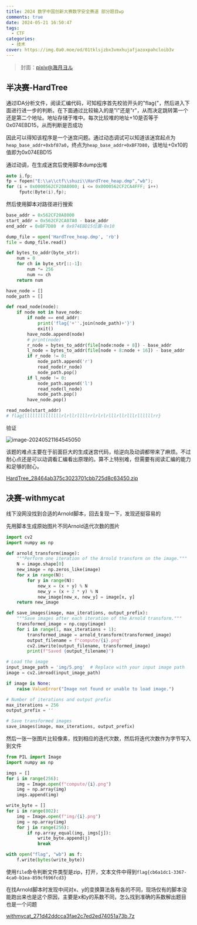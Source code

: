 ```yaml
---
title: 2024 数字中国创新大赛数字安全赛道 部分题目wp
comments: true
date: 2024-05-21 16:50:47
tags:
  - CTF
categories:
  - 技术
cover: https://img.0a0.moe/od/01tklsjzbx3vmxhujafjazoxpahcloib3v
---
```


> 封面：[pixiv@海月ヨル](https://www.pixiv.net/artworks/118919349)

## 半决赛-HardTree

通过IDA分析文件，阅读汇编代码，可知程序首先校验开头的"flag{"，然后进入下面进行进一步的判断。在下面通过比较输入的是"l"还是"r"，从而决定跳转第一个还是第二个地址。地址存储于堆中。每次比较堆的地址+10是否等于0x074EBD15，从而判断是否成功

因此可以得知该程序是一个迷宫问题。通过动态调试可以知道该迷宫起点为`heap_base_addr+0xbf87a0`，终点为`heap_base_addr+0xBF7D80`，该地址+0x10的值即为0x074EBD15

通过动调，在生成迷宫后使用脚本dump出堆

```c
auto i,fp;
fp = fopen("E:\\a\\ctf\\shuzi\\HardTree_heap.dmp","wb");
for (i = 0x0000562CF20A8000; i <= 0x0000562CF2CA4FFF; i++)
     fputc(Byte(i),fp);
```

然后使用脚本对路径进行搜索

```python
base_addr = 0x562CF20A8000
start_addr = 0x562CF2CA07A0 - base_addr
end_addr = 0xBF7D80  # 0x074EBD15位置-0x10

dump_file = open('HardTree_heap.dmp', 'rb')
file = dump_file.read()

def bytes_to_addr(byte_str):
    num = 0
    for ch in byte_str[::-1]:
        num *= 256
        num += ch
    return num

have_node = []
node_path = []

def read_node(node):
    if node not in have_node:
        if node == end_addr:
            print('flag{'+''.join(node_path)+'}')
            exit()
        have_node.append(node)
        # print(node)
        r_node = bytes_to_addr(file[node:node + 8]) - base_addr
        l_node = bytes_to_addr(file[node + 8:node + 16]) - base_addr
        if r_node != 0:
            node_path.append('r')
            read_node(r_node)
            node_path.pop()
        if l_node != 0:
            node_path.append('l')
            read_node(l_node)
            node_path.pop()
        have_node.pop()

read_node(start_addr)
# flag{llllllllllllllrlrllrllllrrlrlrlrlllrllrlllrllllllrr}
```

验证

![image-20240521164545050](https://img.0a0.moe/od/01tklsjzapjmr2pg5qgzhley23xklarv3d)

该题的难点主要在于前面巨大的生成迷宫代码，给逆向及动调都带来了麻烦。不过耐心点还是可以动调看汇编看出原理的。算不上特别难，但需要有阅读汇编的能力和足够的耐心。

[HardTree_28464ab375c3023701cbb725d8c63450.zip](https://shamiko-my.sharepoint.com/:u:/g/personal/m_yuru_pro/EVucLgnx63ROiw4Hi4qW6d8B7H6b_9Dpz5vR6uPiciX3fA?e=ftkATR)

## 决赛-withmycat

线下没网没找到合适的Arnold脚本，回去复现一下，发现还挺容易的

先用脚本生成原始图片不同Arnold迭代次数的图片

```python
import cv2
import numpy as np

def arnold_transform(image):
    """Perform one iteration of the Arnold transform on the image."""
    N = image.shape[0]
    new_image = np.zeros_like(image)
    for x in range(N):
        for y in range(N):
            new_x = (x + y) % N
            new_y = (x + 2 * y) % N
            new_image[new_x, new_y] = image[x, y]
    return new_image

def save_images(image, max_iterations, output_prefix):
    """Save images after each iteration of the Arnold transform."""
    transformed_image = np.copy(image)
    for i in range(1, max_iterations + 1):
        transformed_image = arnold_transform(transformed_image)
        output_filename = f"compute/{i}.png"
        cv2.imwrite(output_filename, transformed_image)
        print(f"Saved {output_filename}")

# Load the image
input_image_path = 'img/5.png'  # Replace with your input image path
image = cv2.imread(input_image_path)

if image is None:
    raise ValueError("Image not found or unable to load image.")

# Number of iterations and output prefix
max_iterations = 256
output_prefix = ''

# Save transformed images
save_images(image, max_iterations, output_prefix)
```

然后一张一张图片比较像素，找到相应的迭代次数，然后将迭代次数作为字节写入到文件

```python
from PIL import Image
import numpy as np

imgs = []
for i in range(256):
    img = Image.open(f"compute/{i}.png")
    img = np.array(img)
    imgs.append(img)

write_byte = []
for i in range(802):
    img = Image.open(f"img/{i}.png")
    img = np.array(img)
    for j in range(256):
        if np.array_equal(img, imgs[j]):
            write_byte.append(j)
            break

with open("flag", "wb") as f:
    f.write(bytes(write_byte))
```

使用`file`命令判断文件类型是zip，打开，文本文件中得到`flag{cb6a1dc1-3367-4ca0-b1ea-859cf696fcd3}`

在找Arnold脚本时发现中间对x、y的变换算法各有各的不同，现场仅有的脚本没能跑出来也是这个原因，主要是x和y的系数不同，怎么找到准确的系数解出题目也是一个问题

[withmycat_271d42ddcca3fae2c7ed2ed74051a73b.7z](https://shamiko-my.sharepoint.com/:u:/g/personal/m_yuru_pro/EVycAyvxiW5EmETwCfxnyZoBb2qn2Y2iNV6NrbQvX08rEA?e=TactxB)
